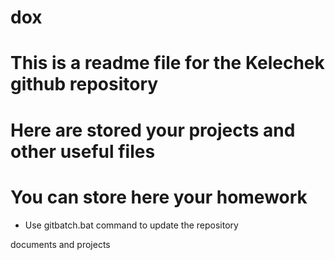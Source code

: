 # dox
# This is a readme file for the Kelechek github repository
# Here are stored your projects and other useful files
# You can store here your homework

- Use gitbatch.bat command to update the repository

documents and projects
